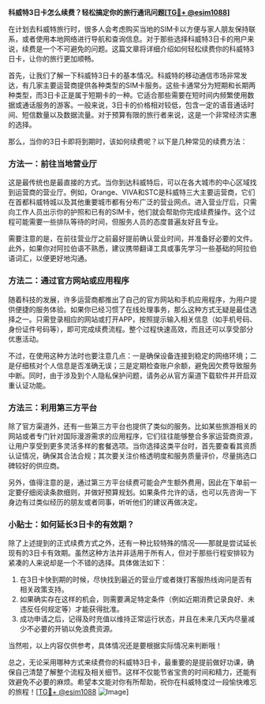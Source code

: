 **科威特3日卡怎么续费？轻松搞定你的旅行通讯问题[[TG💪+ @esim1088](https://t.me/s/esim1088)]**

在计划去科威特旅行时，很多人会考虑购买当地的SIM卡以方便与家人朋友保持联系，或者使用本地网络进行导航和查询信息。对于那些选择科威特3日卡的用户来说，续费是一个不可避免的问题。这篇文章将详细介绍如何轻松续费你的科威特3日卡，让你的旅行更加顺畅。

首先，让我们了解一下科威特3日卡的基本情况。科威特的移动通信市场非常发达，有几家主要运营商提供各种类型的SIM卡服务。这些卡通常分为短期和长期两种类型，而3日卡正是属于短期卡的一种。它适合那些需要在短时间内频繁使用数据或通话服务的游客。一般来说，3日卡的价格相对较低，包含一定的语音通话时间、短信数量以及数据流量。对于预算有限的旅行者来说，这是一个非常经济实惠的选择。

那么，当你的3日卡即将到期时，该如何续费呢？以下是几种常见的续费方法：

### 方法一：前往当地营业厅

这是最传统也是最直接的方式。当你到达科威特后，可以在各大城市的中心区域找到运营商的营业厅。例如，Orange、VIVA和STC是科威特三大主要运营商，它们在首都科威特城以及其他重要城市都有分布广泛的营业网点。进入营业厅后，只需向工作人员出示你的护照和已有的SIM卡，他们就会帮助你完成续费操作。这个过程可能需要一些排队等待的时间，但服务人员的态度普遍友好且专业。

需要注意的是，在前往营业厅之前最好提前确认营业时间，并准备好必要的文件。此外，如果你对阿拉伯语不熟悉，建议携带翻译工具或事先学习一些基础的阿拉伯语词汇，以便更好地沟通。

### 方法二：通过官方网站或应用程序

随着科技的发展，许多运营商都推出了自己的官方网站和手机应用程序，为用户提供便捷的服务体验。如果你已经习惯了在线处理事务，那么这种方式无疑是最佳选择之一。只需登录相应的网站或打开APP，按照提示输入相关信息（如手机号码、身份证件号码等），即可完成续费流程。整个过程快速高效，而且还可以享受部分优惠活动。

不过，在使用这种方法时也要注意几点：一是确保设备连接到稳定的网络环境；二是仔细核对个人信息是否准确无误；三是定期检查账户余额，避免因欠费导致服务中断。同时，由于涉及到个人隐私保护问题，请务必从官方渠道下载软件并开启双重认证功能。

### 方法三：利用第三方平台

除了官方渠道外，还有一些第三方平台也提供了类似的服务。比如某些旅游相关的网站或者专门针对国际漫游需求的应用程序，它们往往能够整合多家运营商资源，让用户享受到更多灵活多样的套餐选项。当你选择这类平台时，首先要查看其资质认证情况，确保其合法合规；其次要关注价格透明度和服务质量评价，尽量挑选口碑较好的供应商。

另外，值得注意的是，通过第三方平台续费可能会产生额外费用，因此在下单前一定要仔细阅读条款细则，并做好预算规划。如果条件允许的话，也可以先咨询一下身边有过类似经历的朋友或者同事，听听他们的建议再做决定。

### 小贴士：如何延长3日卡的有效期？

除了上述提到的正式续费方式之外，还有一种比较特殊的情况——那就是尝试延长现有的3日卡有效期。虽然这种方法并非适用于所有人，但对于那些行程安排较为紧凑的人来说却是一个不错的选择。具体做法如下：

1. 在3日卡快到期的时候，尽快找到最近的营业厅或者拨打客服热线询问是否有相关政策支持。
2. 如果确实存在这样的机会，则需要满足特定条件（例如近期消费记录良好、未违反任何规定等）才能获得批准。
3. 成功申请之后，记得及时充值以维持正常运行状态，并且在未来几天内尽量减少不必要的开销以免浪费资源。

当然啦，以上内容仅供参考，具体情况还是要根据实际情况来判断哦！

总之，无论采用哪种方式来续费你的科威特3日卡，最重要的是提前做好功课，确保自己清楚了解整个流程及相关细节。这样不仅能节省宝贵的时间和精力，还能有效避免不必要的麻烦。希望本文能对你有所帮助，祝你在科威特度过一段愉快难忘的旅程！[[TG💪+ @esim1088](https://t.me/s/esim1088) ![Image](https://i.postimg.cc/4NQfJmqS/Snipaste-2025-05-13-00-14-12.png)]